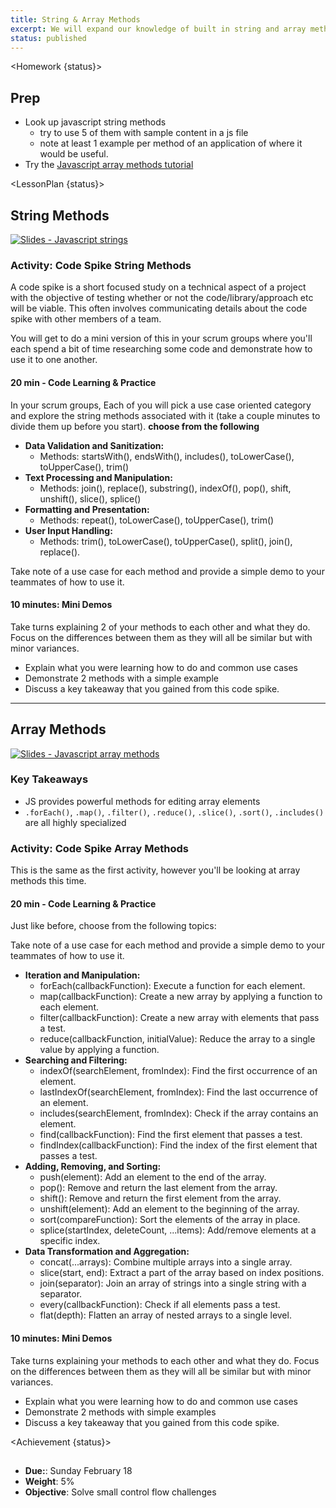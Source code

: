```yaml
---
title: String & Array Methods
excerpt: We will expand our knowledge of built in string and array methods by comparing the two.
status: published
---
```


<script>
	import Homework from "$lib/components/Homework.svelte";
	import LessonPlan from "$lib/components/LessonPlan.svelte";
	import Achievement from "$lib/components/Achievement.svelte";
</script>

<Homework {status}>

<h2>Prep</h2>

- Look up javascript string methods
  - try to use 5 of them with sample content in a js file
  - note at least 1 example per method of an application of where it would be useful.
- Try the [Javascript array methods tutorial](https://www.freecodecamp.org/news/complete-introduction-to-the-most-useful-javascript-array-methods/)

</Homework>

<LessonPlan {status}>


<h2>String Methods</h2>

[![Slides - Javascript strings](/images/slides/cpnt-262/js-strings.png)](/slides/cpnt-262/js-strings)


### Activity: Code Spike String Methods

A code spike is a short focused study on a technical aspect of a project with the objective of testing whether or not the code/library/approach etc will be viable. This often involves communicating details about the code spike with other members of a team.

You will get to do a mini version of this in your scrum groups where you'll each spend a bit of time researching some code and demonstrate how to use it to one another.

#### 20 min - Code Learning & Practice
In your scrum groups, Each of you will pick a use case oriented category and explore the string methods associated with it (take a couple minutes to divide them up before you start). **choose from the following**


- **Data Validation and Sanitization:**
  - Methods: startsWith(), endsWith(), includes(), toLowerCase(), toUpperCase(), trim()
- **Text Processing and Manipulation:**
  - Methods: join(), replace(), substring(), indexOf(), pop(), shift, unshift(), slice(), splice()
- **Formatting and Presentation:**
  - Methods: repeat(), toLowerCase(), toUpperCase(), trim()
- **User Input Handling:**
  - Methods: trim(), toLowerCase(), toUpperCase(), split(), join(), replace().


Take note of a use case for each method and provide a simple demo to your teammates of how to use it.

#### 10 minutes: Mini Demos

Take turns explaining 2 of your methods to each other and what they do. Focus on the differences between them as they will all be similar but with minor variances.

- Explain what you were learning how to do and common use cases
- Demonstrate 2 methods with a simple example
- Discuss a key takeaway that you gained from this code spike.

---

<h2>Array Methods</h2>


[![Slides - Javascript array methods](/images/slides/cpnt-262/js-higher-order-array-methods.png)](/slides/cpnt-262/js-higher-order-array-methods)

### Key Takeaways

- JS provides powerful methods for editing array elements
- `.forEach()`, `.map()`, `.filter()`, `.reduce()`, `.slice()`, `.sort()`, `.includes()` are all highly specialized

### Activity: Code Spike Array Methods

This is the same as the first activity, however you'll be looking at array methods this time.

#### 20 min - Code Learning & Practice
Just like before, choose from the following topics:

Take note of a use case for each method and provide a simple demo to your teammates of how to use it.
- **Iteration and Manipulation:**
  - forEach(callbackFunction): Execute a function for each element.
  - map(callbackFunction): Create a new array by applying a function to each element.
  - filter(callbackFunction): Create a new array with elements that pass a test.
  - reduce(callbackFunction, initialValue): Reduce the array to a single value by applying a function.
- **Searching and Filtering:**
  - indexOf(searchElement, fromIndex): Find the first occurrence of an element.
  - lastIndexOf(searchElement, fromIndex): Find the last occurrence of an element.
  - includes(searchElement, fromIndex): Check if the array contains an element.
  - find(callbackFunction): Find the first element that passes a test.
  - findIndex(callbackFunction): Find the index of the first element that passes a test.
- **Adding, Removing, and Sorting:**
  - push(element): Add an element to the end of the array.
  - pop(): Remove and return the last element from the array.
  - shift(): Remove and return the first element from the array.
  - unshift(element): Add an element to the beginning of the array.
  - sort(compareFunction): Sort the elements of the array in place.
  - splice(startIndex, deleteCount, ...items): Add/remove elements at a specific index.
- **Data Transformation and Aggregation:**
  - concat(...arrays): Combine multiple arrays into a single array.
  - slice(start, end): Extract a part of the array based on index positions.
  - join(separator): Join an array of strings into a single string with a separator.
  - every(callbackFunction): Check if all elements pass a test.
  - flat(depth): Flatten an array of nested arrays to a single level.

#### 10 minutes: Mini Demos

Take turns explaining your methods to each other and what they do. Focus on the differences between them as they will all be similar but with minor variances.

- Explain what you were learning how to do and common use cases
- Demonstrate 2 methods with simple examples
- Discuss a key takeaway that you gained from this code spike.


</LessonPlan>

<Achievement {status}>


<h2><a href="/courses/cpnt-262/assessments/activity-3"></a></h2>

- **Due:**: Sunday February 18
- **Weight**: 5%
- **Objective**: Solve small control flow challenges 

</Achievement>
